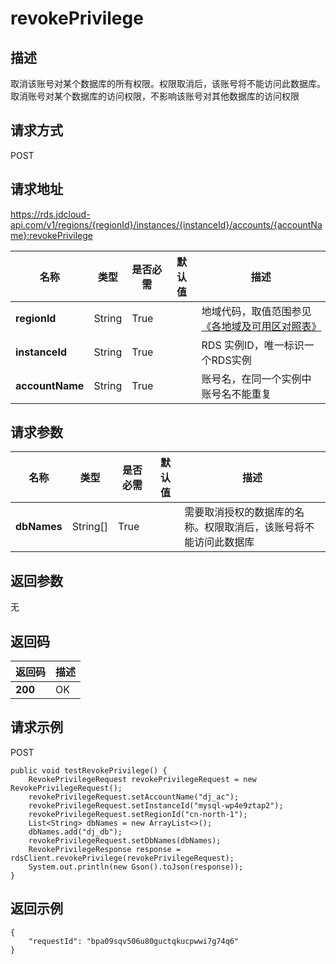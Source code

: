# revokePrivilege


## 描述
取消该账号对某个数据库的所有权限。权限取消后，该账号将不能访问此数据库。取消账号对某个数据库的访问权限，不影响该账号对其他数据库的访问权限

## 请求方式
POST

## 请求地址
https://rds.jdcloud-api.com/v1/regions/{regionId}/instances/{instanceId}/accounts/{accountName}:revokePrivilege

|名称|类型|是否必需|默认值|描述|
|---|---|---|---|---|
|**regionId**|String|True| |地域代码，取值范围参见[《各地域及可用区对照表》](../Enum-Definitions/Regions-AZ.md)|
|**instanceId**|String|True| |RDS 实例ID，唯一标识一个RDS实例|
|**accountName**|String|True| |账号名，在同一个实例中账号名不能重复|

## 请求参数
|名称|类型|是否必需|默认值|描述|
|---|---|---|---|---|
|**dbNames**|String[]|True| |需要取消授权的数据库的名称。权限取消后，该账号将不能访问此数据库|


## 返回参数
无


## 返回码
|返回码|描述|
|---|---|
|**200**|OK|

## 请求示例
POST
```
public void testRevokePrivilege() {
    RevokePrivilegeRequest revokePrivilegeRequest = new RevokePrivilegeRequest();
    revokePrivilegeRequest.setAccountName("dj_ac");
    revokePrivilegeRequest.setInstanceId("mysql-wp4e9ztap2");
    revokePrivilegeRequest.setRegionId("cn-north-1");
    List<String> dbNames = new ArrayList<>();
    dbNames.add("dj_db");
    revokePrivilegeRequest.setDbNames(dbNames);
    RevokePrivilegeResponse response = rdsClient.revokePrivilege(revokePrivilegeRequest);
    System.out.println(new Gson().toJson(response));
}

```

## 返回示例
```
{
    "requestId": "bpa09sqv506u80guctqkucpwwi7g74q6"
}
```
